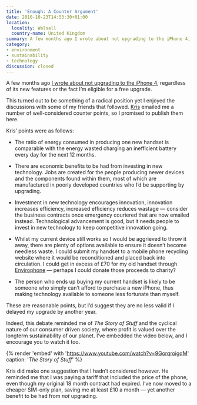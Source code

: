 ```yaml
---
title: 'Enough: A Counter Argument'
date: 2010-10-23T14:53:30+01:00
location:
  locality: Walsall
  country-name: United Kingdom
summary: A few months ago I wrote about not upgrading to the iPhone 4, regardless of the fact I’m eligible for a free upgrade. This turned out to be something of a radical position but I enjoyed the debate that followed.
category:
- environment
- sustainability
- technology
discussion: closed
---
```

A few months ago [I wrote about not upgrading to the iPhone 4][1], regardless of its new features or the fact I’m eligible for a free upgrade.

This turned out to be something of a radical position yet I enjoyed the discussions with some of my friends that followed. [Kris][2] emailed me a number of well-considered counter points, so I promised to publish them here.

Kris’ points were as follows:

* The ratio of energy consumed in producing one new handset is comparable with the energy wasted charging an inefficient battery every day for the next 12 months.

* There are economic benefits to be had from investing in new technology. Jobs are created for the people producing newer devices and the components found within them, most of which are manufactured in poorly developed countries who I’d be supporting by upgrading.

* Investment in new technology encourages innovation, innovation increases efficiency, increased efficiency reduces wastage — consider the business contracts once emergency couriered that are now emailed instead. Technological advancement is good, but it needs people to invest in new technology to keep competitive innovation going.

* Whilst my current device still works so I would be aggrieved to throw it away, there are plenty of options available to ensure it doesn’t become needless waste. I could submit my handset to a mobile phone recycling website where it would be reconditioned and placed back into circulation. I could get in excess of £70 for my old handset through [Envirophone][3] — perhaps I could donate those proceeds to charity?

* The person who ends up buying my current handset is likely to be someone who simply can’t afford to purchase a new iPhone, thus making technology available to someone less fortunate than myself.

These are reasonable points, but I’d suggest they are no less valid if I delayed my upgrade by another year.

Indeed, this debate reminded me of <cite>The Story of Stuff</cite> and the cyclical nature of our consumer driven society, where profit is valued over the longterm sustainability of our planet. I’ve embedded the video below, and I encourage you to watch it too.

{% render 'embed' with 'https://www.youtube.com/watch?v=9GorqroigqM'
  caption: '<cite>The Story of Stuff</cite>'
%}

Kris did make one suggestion that I hadn’t considered however. He reminded me that I was paying a tariff that included the price of the phone, even though my original 18 month contract had expired. I’ve now moved to a cheaper SIM-only plan, saving me at least £10 a month — yet another benefit to be had from *not* upgrading.

[1]: /2010/06/iphone4
[2]: http://www.krisweb.co.uk/
[3]: http://www.envirofone.com/
